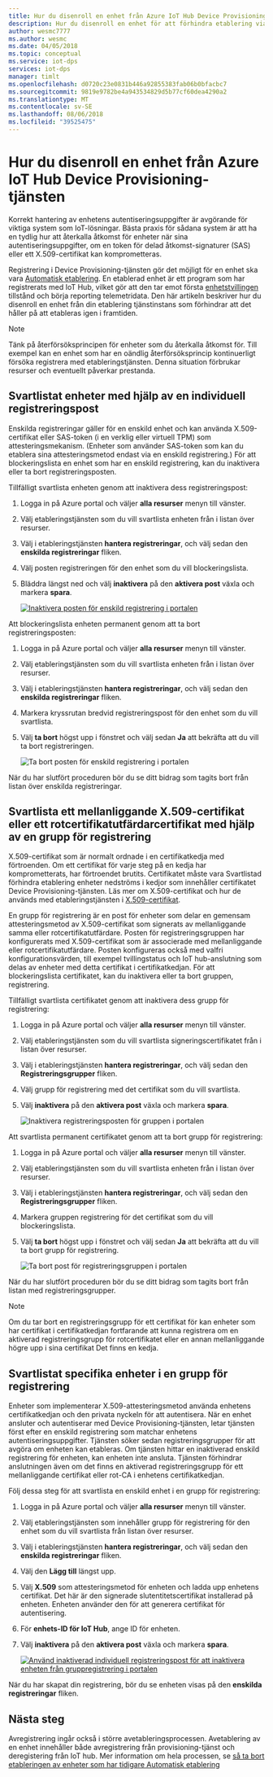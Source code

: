 ```yaml
---
title: Hur du disenroll en enhet från Azure IoT Hub Device Provisioning-tjänsten
description: Hur du disenroll en enhet för att förhindra etablering via Azure IoT Hub Device Provisioning-tjänsten
author: wesmc7777
ms.author: wesmc
ms.date: 04/05/2018
ms.topic: conceptual
ms.service: iot-dps
services: iot-dps
manager: timlt
ms.openlocfilehash: d0720c23e0831b446a92855383fab06b0bfacbc7
ms.sourcegitcommit: 9819e9782be4a943534829d5b77cf60dea4290a2
ms.translationtype: MT
ms.contentlocale: sv-SE
ms.lasthandoff: 08/06/2018
ms.locfileid: "39525475"
---
```

# <a name="how-to-disenroll-a-device-from-azure-iot-hub-device-provisioning-service"></a>Hur du disenroll en enhet från Azure IoT Hub Device Provisioning-tjänsten

Korrekt hantering av enhetens autentiseringsuppgifter är avgörande för viktiga system som IoT-lösningar. Bästa praxis för sådana system är att ha en tydlig hur att återkalla åtkomst för enheter när sina autentiseringsuppgifter, om en token för delad åtkomst-signaturer (SAS) eller ett X.509-certifikat kan komprometteras. 

Registrering i Device Provisioning-tjänsten gör det möjligt för en enhet ska vara [Automatisk etablering](concepts-auto-provisioning.md). En etablerad enhet är ett program som har registrerats med IoT Hub, vilket gör att den tar emot första [enhetstvillingen](~/articles/iot-hub/iot-hub-devguide-device-twins.md) tillstånd och börja reporting telemetridata. Den här artikeln beskriver hur du disenroll en enhet från din etablering tjänstinstans som förhindrar att det håller på att etableras igen i framtiden.

> [!NOTE] 
> Tänk på återförsöksprincipen för enheter som du återkalla åtkomst för. Till exempel kan en enhet som har en oändlig återförsöksprincip kontinuerligt försöka registrera med etableringstjänsten. Denna situation förbrukar resurser och eventuellt påverkar prestanda.

## <a name="blacklist-devices-by-using-an-individual-enrollment-entry"></a>Svartlistat enheter med hjälp av en individuell registreringspost

Enskilda registreringar gäller för en enskild enhet och kan använda X.509-certifikat eller SAS-token (i en verklig eller virtuell TPM) som attesteringsmekanism. (Enheter som använder SAS-token som kan du etablera sina attesteringsmetod endast via en enskild registrering.) För att blockeringslista en enhet som har en enskild registrering, kan du inaktivera eller ta bort registreringsposten. 

Tillfälligt svartlista enheten genom att inaktivera dess registreringspost: 

1. Logga in på Azure portal och väljer **alla resurser** menyn till vänster.
2. Välj etableringstjänsten som du vill svartlista enheten från i listan över resurser.
3. Välj i etableringstjänsten **hantera registreringar**, och välj sedan den **enskilda registreringar** fliken.
4. Välj posten registreringen för den enhet som du vill blockeringslista. 
5. Bläddra längst ned och välj **inaktivera** på den **aktivera post** växla och markera **spara**.  

   [![Inaktivera posten för enskild registrering i portalen](./media/how-to-revoke-device-access-portal/disable-individual-enrollment.png)](./media/how-to-revoke-device-access-portal/disable-individual-enrollment.png#lightbox)  

Att blockeringslista enheten permanent genom att ta bort registreringsposten:

1. Logga in på Azure portal och väljer **alla resurser** menyn till vänster.
2. Välj etableringstjänsten som du vill svartlista enheten från i listan över resurser.
3. Välj i etableringstjänsten **hantera registreringar**, och välj sedan den **enskilda registreringar** fliken.
4. Markera kryssrutan bredvid registreringspost för den enhet som du vill svartlista. 
5. Välj **ta bort** högst upp i fönstret och välj sedan **Ja** att bekräfta att du vill ta bort registreringen. 

   ![Ta bort posten för enskild registrering i portalen](./media/how-to-revoke-device-access-portal/delete-individual-enrollment.png)
    
När du har slutfört proceduren bör du se ditt bidrag som tagits bort från listan över enskilda registreringar.  

## <a name="blacklist-an-x509-intermediate-or-root-ca-certificate-by-using-an-enrollment-group"></a>Svartlista ett mellanliggande X.509-certifikat eller ett rotcertifikatutfärdarcertifikat med hjälp av en grupp för registrering

X.509-certifikat som är normalt ordnade i en certifikatkedja med förtroenden. Om ett certifikat för varje steg på en kedja har komprometterats, har förtroendet brutits. Certifikatet måste vara Svartlistad förhindra etablering enheter nedströms i kedjor som innehåller certifikatet Device Provisioning-tjänsten. Läs mer om X.509-certifikat och hur de används med etableringstjänsten i [X.509-certifikat](./concepts-security.md#x509-certificates). 

En grupp för registrering är en post för enheter som delar en gemensam attesteringsmetod av X.509-certifikat som signerats av mellanliggande samma eller rotcertifikatutfärdare. Posten för registreringsgruppen har konfigurerats med X.509-certifikat som är associerade med mellanliggande eller rotcertifikatutfärdare. Posten konfigureras också med valfri konfigurationsvärden, till exempel tvillingstatus och IoT hub-anslutning som delas av enheter med detta certifikat i certifikatkedjan. För att blockeringslista certifikatet, kan du inaktivera eller ta bort gruppen, registrering.

Tillfälligt svartlista certifikatet genom att inaktivera dess grupp för registrering: 

1. Logga in på Azure portal och väljer **alla resurser** menyn till vänster.
2. Välj etableringstjänsten som du vill svartlista signeringscertifikatet från i listan över resurser.
3. Välj i etableringstjänsten **hantera registreringar**, och välj sedan den **Registreringsgrupper** fliken.
4. Välj grupp för registrering med det certifikat som du vill svartlista.
5. Välj **inaktivera** på den **aktivera post** växla och markera **spara**.  

   ![Inaktivera registreringsposten för gruppen i portalen](./media/how-to-revoke-device-access-portal/disable-enrollment-group.png)

    
Att svartlista permanent certifikatet genom att ta bort grupp för registrering:

1. Logga in på Azure portal och väljer **alla resurser** menyn till vänster.
2. Välj etableringstjänsten som du vill svartlista enheten från i listan över resurser.
3. Välj i etableringstjänsten **hantera registreringar**, och välj sedan den **Registreringsgrupper** fliken.
4. Markera gruppen registrering för det certifikat som du vill blockeringslista. 
5. Välj **ta bort** högst upp i fönstret och välj sedan **Ja** att bekräfta att du vill ta bort grupp för registrering. 

   ![Ta bort post för registreringsgruppen i portalen](./media/how-to-revoke-device-access-portal/delete-enrollment-group.png)

När du har slutfört proceduren bör du se ditt bidrag som tagits bort från listan med registreringsgrupper.  

> [!NOTE]
> Om du tar bort en registreringsgrupp för ett certifikat för kan enheter som har certifikat i certifikatkedjan fortfarande att kunna registrera om en aktiverad registreringsgrupp för rotcertifikatet eller en annan mellanliggande högre upp i sina certifikat Det finns en kedja.

## <a name="blacklist-specific-devices-in-an-enrollment-group"></a>Svartlistat specifika enheter i en grupp för registrering

Enheter som implementerar X.509-attesteringsmetod använda enhetens certifikatkedjan och den privata nyckeln för att autentisera. När en enhet ansluter och autentiserar med Device Provisioning-tjänsten, letar tjänsten först efter en enskild registrering som matchar enhetens autentiseringsuppgifter. Tjänsten söker sedan registreringsgrupper för att avgöra om enheten kan etableras. Om tjänsten hittar en inaktiverad enskild registrering för enheten, kan enheten inte ansluta. Tjänsten förhindrar anslutningen även om det finns en aktiverad registreringsgrupp för ett mellanliggande certifikat eller rot-CA i enhetens certifikatkedjan. 

Följ dessa steg för att svartlista en enskild enhet i en grupp för registrering:

1. Logga in på Azure portal och väljer **alla resurser** menyn till vänster.
2. Välj etableringstjänsten som innehåller grupp för registrering för den enhet som du vill svartlista från listan över resurser.
3. Välj i etableringstjänsten **hantera registreringar**, och välj sedan den **enskilda registreringar** fliken.
4. Välj den **Lägg till** längst upp. 
5. Välj **X.509** som attesteringsmetod för enheten och ladda upp enhetens certifikat. Det här är den signerade slutentitetscertifikat installerad på enheten. Enheten använder den för att generera certifikat för autentisering.
6. För **enhets-ID för IoT Hub**, ange ID för enheten. 
7. Välj **inaktivera** på den **aktivera post** växla och markera **spara**. 

    [![Använd inaktiverad individuell registreringspost för att inaktivera enheten från gruppregistrering i portalen](./media/how-to-revoke-device-access-portal/disable-individual-enrollment-in-enrollment-group.png)](./media/how-to-revoke-device-access-portal/disable-individual-enrollment-in-enrollment-group.png#lightbox)

När du har skapat din registrering, bör du se enheten visas på den **enskilda registreringar** fliken.

## <a name="next-steps"></a>Nästa steg

Avregistrering ingår också i större avetableringsprocessen. Avetablering av en enhet innehåller både avregistrering från provisioning-tjänst och deregistering från IoT hub. Mer information om hela processen, se [så ta bort etableringen av enheter som har tidigare Automatisk etablering](how-to-unprovision-devices.md) 

